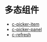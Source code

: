 # 多态组件

* [c-picker-item](/component/expand/polymorphism/c-picker-item.html)
* [c-picker-panel](/component/expand/polymorphism/c-picker-panel.html)
* [c-refresh](/component/expand/polymorphism/c-refresh.html)
